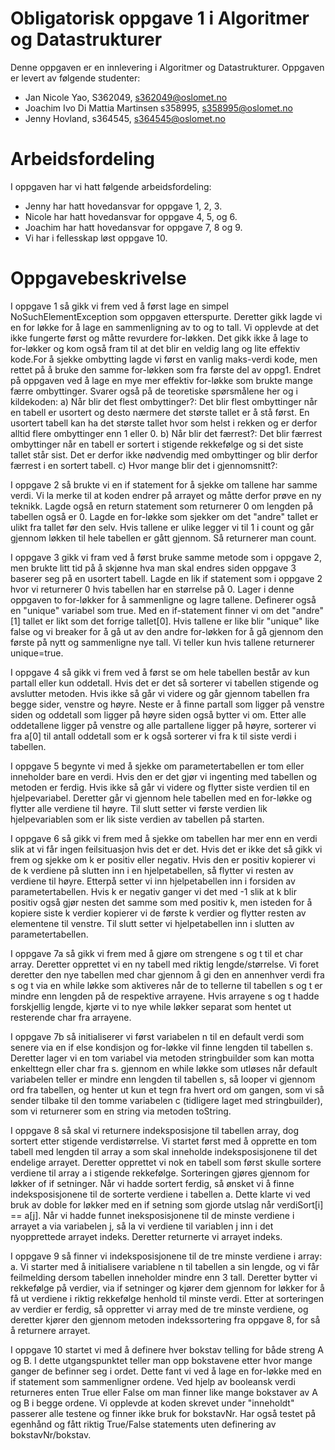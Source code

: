 # Obligatorisk oppgave 1 i Algoritmer og Datastrukturer

Denne oppgaven er en innlevering i Algoritmer og Datastrukturer. 
Oppgaven er levert av følgende studenter:
* Jan Nicole Yao, S362049, s362049@oslomet.no
* Joachim Ivo Di Mattia Martinsen s358995, s358995@oslomet.no
* Jenny Hovland, s364545, s364545@oslomet.no

# Arbeidsfordeling

I oppgaven har vi hatt følgende arbeidsfordeling:
* Jenny har hatt hovedansvar for oppgave 1, 2, 3.
* Nicole har hatt hovedansvar for oppgave 4, 5, og 6.
* Joachim har hatt hovedansvar for oppgave 7, 8 og 9. 
* Vi har i fellesskap løst oppgave 10. 

# Oppgavebeskrivelse

I oppgave 1 så gikk vi frem ved å først lage en simpel NoSuchElementException som oppgaven etterspurte.
Deretter gikk lagde vi en for løkke for å lage en sammenligning av to og to tall. Vi opplevde at det ikke fungerte først 
og måtte revurdere for-løkken. Det gikk ikke å lage to for-løkker og kom også fram til at det blir en veldig lang og 
lite effektiv kode.For å sjekke ombytting lagde vi først en vanlig maks-verdi kode, men rettet på å bruke den samme 
for-løkken som fra første del av oppg1. Endret på oppgaven ved å lage en mye mer effektiv for-løkke som brukte mange 
færre ombyttinger. Svarer også på de teoretiske spørsmålene her og i kildekoden:
a) Når blir det flest ombyttinger?: Det blir flest ombyttinger når en tabell er usortert og desto nærmere det største 
tallet er å stå først. En usortert tabell kan ha det største tallet hvor som helst i rekken og er derfor alltid 
flere ombyttinger enn 1 eller 0.
b) Når blir det færrest?: Det blir færrest ombyttinger når en tabell er sortert i stigende rekkefølge og si det 
siste tallet står sist. Det er derfor ikke nødvendig med ombyttinger og blir derfor færrest i en sortert tabell.
c) Hvor mange blir det i gjennomsnitt?: 

I oppgave 2 så brukte vi en if statement for å sjekke om tallene har samme verdi. Vi la merke til at koden endrer på 
arrayet og måtte derfor prøve en ny teknikk. Lagde også en return statement som returnerer 0 om lengden på tabellen 
også er 0. Lagde en for-løkke som sjekker om det "andre" tallet er ulikt fra tallet før den selv. Hvis tallene er ulike 
legger vi til 1 i count og går gjennom løkken til hele tabellen er gått gjennom. Så returnerer man count.

I oppgave 3 gikk vi fram ved å først bruke samme metode som i oppgave 2, men brukte litt tid på å skjønne hva man 
skal endres siden oppgave 3 baserer seg på en usortert tabell. Lagde en lik if statement som i oppgave 2 hvor vi 
returnerer 0 hvis tabellen har en størrelse på 0. Lager i denne oppgaven to for-løkker for å sammenligne og lagre 
tallene. Definerer også en "unique" variabel som true. Med en if-statement finner vi om det "andre"[1] tallet er likt 
som det forrige tallet[0]. Hvis tallene er like blir "unique" like false og vi breaker for å gå ut av den andre 
for-løkken for å gå gjennom den første på nytt og sammenligne nye tall. Vi teller kun hvis tallene returnerer 
unique=true.

I oppgave 4 så gikk vi frem ved å først se om hele tabellen består av kun partall eller kun oddetall. Hvis det
er det så sorterer vi tabellen stigende og avslutter metoden. Hvis ikke så går vi videre og går gjennom tabellen
fra begge sider, venstre og høyre. Neste er å finne partall som ligger på venstre siden og oddetall som ligger
på høyre siden også bytter vi om. Etter alle oddetallene ligger på venstre og alle partallene ligger på høyre,
sorterer vi fra a[0] til antall oddetall som er k også sorterer vi fra k til siste verdi i tabellen.

I oppgave 5 begynte vi med å sjekke om parametertabellen er tom eller inneholder bare en verdi. Hvis den er det
gjør vi ingenting med tabellen og metoden er ferdig. Hvis ikke så går vi videre og flytter siste verdien til en
hjelpevariabel. Deretter går vi gjennom hele tabellen med en for-løkke og flytter alle verdiene til høyre.
Til slutt setter vi første verdien lik hjelpevariablen som er lik siste verdien av tabellen på starten.

I oppgave 6 så gikk vi frem med å sjekke om tabellen har mer enn en verdi slik at vi får ingen feilsituasjon hvis
det er det. Hvis det er ikke det så gikk vi frem og sjekke om k er positiv eller negativ. Hvis den er positiv 
kopierer vi de k verdiene på slutten inn i en hjelpetabellen, så flytter vi resten av verdiene til høyre. Etterpå
setter vi inn hjelpetabellen inn i forsiden av parametertabellen. Hvis k er negativ ganger vi det med -1 slik at
k blir positiv også gjør nesten det samme som med positiv k, men isteden for å kopiere siste k verdier kopierer vi
de første k verdier og flytter resten av elementene til venstre. Til slutt setter vi hjelpetabellen inn i slutten
av parametertabellen.

I oppgave 7a så gikk vi frem med å gjøre om strengene s og t til et char array. Deretter opprettet vi en ny tabell med 
riktig lengde/størrelse. Vi foret deretter den nye tabellen med char gjennom å gi den en annenhver verdi fra s og t via
en while løkke som aktiveres når de to tellerne til tabellen s og t er mindre enn lengden på de respektive arrayene. 
Hvis arrayene s og t hadde forskjellig lengde, kjørte vi to nye while løkker separat som hentet ut resterende char fra 
arrayene. 

I oppgave 7b så initialiserer vi først variabelen n til en default verdi som senere via en if else kondisjon og 
for-løkke vil finne lengden til tabellen s. Deretter lager vi en tom variabel via metoden stringbuilder som kan motta
enkelttegn eller char fra s. gjennom en while løkke som utløses når default variabelen teller er mindre enn lengden til 
tabellen s, så looper vi gjennom ord fra tabellen, og henter ut kun et tegn fra hvert ord om gangen, som vi så sender
tilbake til den tomme variabelen c (tidligere laget med stringbuilder), som vi returnerer som en string via metoden 
toString.

I oppgave 8 så skal vi returnere indeksposisjone til tabellen array, dog sortert etter stigende verdistørrelse. Vi
startet først med å opprette en tom tabell med lengden til array a som skal inneholde indeksposisjonene til det 
endelige arrayet. Deretter opprettet vi nok en tabell som først skulle sortere verdiene til array a i stigende
rekkefølge. Sorteringen gjøres gjennom for løkker of if setninger. Når vi hadde sortert ferdig, så ønsket vi å 
finne indeksposisjonene til de sorterte verdiene i tabellen a. Dette klarte vi ved bruk av doble for løkker med en 
if setning som gjorde  utslag når verdiSort[i] == a[j]. Når vi hadde funnet ineksposisjonene til de minste verdiene i 
arrayet a via variabelen j, så la vi verdiene til variablen j inn i det nyopprettede arrayet indeks. Deretter
returnerte vi arrayet indeks. 

I oppgave 9 så finner vi indeksposisjonene til de tre minste verdiene i array: a. Vi starter med å initialisere
variablene n til tabellen a sin lengde, og vi får feilmelding dersom tabellen inneholder mindre enn 3 tall. Deretter
bytter vi rekkefølge på verdier, via if setninger og kjører dem gjennom for løkker for å få ut verdiene i riktig
rekkefølge henhold til minste verdi. Etter at sorteringen av verdier er ferdig, så oppretter vi array med de tre minste
verdiene, og deretter kjører den gjennom metoden indekssortering fra oppgave 8, for så å returnere arrayet.

I oppgave 10 startet vi med å definere hver bokstav telling for både streng A og B. I dette utgangspunktet teller man 
opp bokstavene etter hvor mange ganger de befinner seg i ordet. Dette fant vi ved å lage en for-løkke med en if 
statement som sammenligner ordene. Ved hjelp av booleansk verdi returneres enten True eller False om man finner like 
mange bokstaver av A og B i begge ordene. Vi opplevde at koden skrevet under "inneholdt" passerer alle testene og
finner ikke bruk for bokstavNr. Har også testet på egenhånd og fått riktig True/False statements uten definering
av bokstavNr/bokstav. 